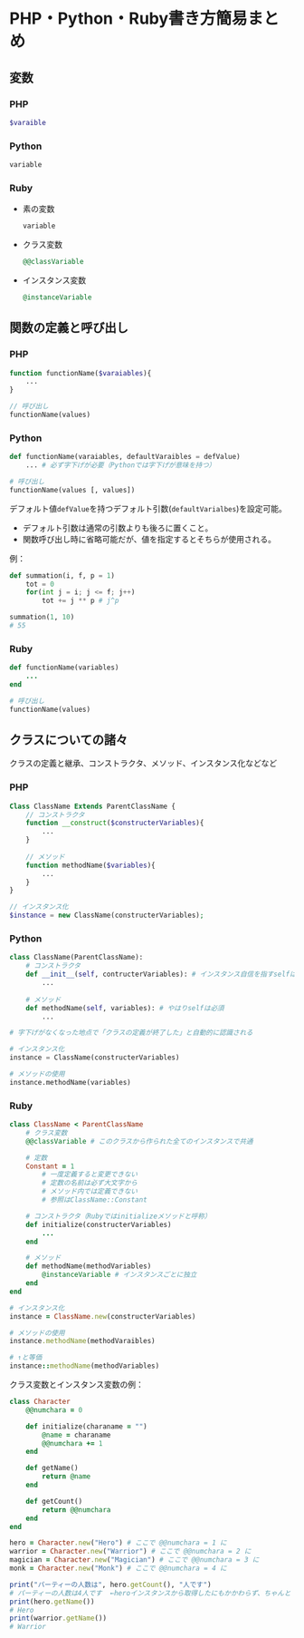 # PHP・Python・Ruby書き方簡易まとめ

## 変数
### PHP
```php
$varaible
```
### Python
```python
variable
```
### Ruby
* 素の変数
    ```ruby
    variable
    ```
* クラス変数
    ```ruby
    @@classVariable
    ```
* インスタンス変数
    ```ruby
    @instanceVariable
    ```

## 関数の定義と呼び出し
### PHP
```php
function functionName($varaiables){
    ...
}

// 呼び出し
functionName(values)
```
### Python
```python
def functionName(varaiables, defaultVaraibles = defValue)
    ... # 必ず字下げが必要（Pythonでは字下げが意味を持つ）

# 呼び出し
functionName(values [, values])
```
デフォルト値`defValue`を持つデフォルト引数(`defaultVarialbes`)を設定可能。
* デフォルト引数は通常の引数よりも後ろに置くこと。
* 関数呼び出し時に省略可能だが、値を指定するとそちらが使用される。

例：
```python
def summation(i, f, p = 1)
    tot = 0
    for(int j = i; j <= f; j++)
        tot += j ** p # j^p

summation(1, 10)
# 55
```
### Ruby
```ruby
def functionName(variables)
    ...
end

# 呼び出し
functionName(values)
```

## クラスについての諸々
クラスの定義と継承、コンストラクタ、メソッド、インスタンス化などなど
### PHP
```php
Class ClassName Extends ParentClassName {
    // コンストラクタ
    function __construct($constructerVariables){
        ...
    }
    
    // メソッド
    function methodName($variables){
        ...
    }
}

// インスタンス化
$instance = new ClassName(constructerVariables);
```
### Python
```python
class ClassName(ParentClassName):
    # コンストラクタ
    def __init__(self, contructerVariables): # インスタンス自信を指すselfは必須！
        ...
    
    # メソッド
    def methodName(self, variables): # やはりselfは必須
        ...

# 字下げがなくなった地点で「クラスの定義が終了した」と自動的に認識される

# インスタンス化
instance = ClassName(constructerVariables)

# メソッドの使用
instance.methodName(variables)
```
### Ruby
```ruby
class ClassName < ParentClassName
    # クラス変数
    @@classVariable # このクラスから作られた全てのインスタンスで共通

    # 定数
    Constant = 1
        # 一度定義すると変更できない
        # 定数の名前は必ず大文字から
        # メソッド内では定義できない
        # 参照はClassName::Constant

    # コンストラクタ（Rubyではinitializeメソッドと呼称）
    def initialize(constructerVariables)
        ... 
    end

    # メソッド
    def methodName(methodVariables)
        @instanceVariable # インスタンスごとに独立
    end
end

# インスタンス化
instance = ClassName.new(constructerVariables)

# メソッドの使用
instance.methodName(methodVaraibles)

# ↑と等価
instance::methodName(methodVariables)
```

クラス変数とインスタンス変数の例：
```ruby
class Character
    @@numchara = 0

    def initialize(charaname = "")
        @name = charaname
        @@numchara += 1
    end

    def getName()
        return @name
    end

    def getCount()
        return @@numchara
    end
end

hero = Character.new("Hero") # ここで @@numchara = 1 に
warrior = Character.new("Warrior") # ここで @@numchara = 2 に
magician = Character.new("Magician") # ここで @@numchara = 3 に
monk = Character.new("Monk") # ここで @@numchara = 4 に

print("パーティーの人数は", hero.getCount(), "人です")
# パーティーの人数は4人です  ←heroインスタンスから取得したにもかかわらず、ちゃんと「4人」を返せる
print(hero.getName())
# Hero
print(warrior.getName())
# Warrior
```


